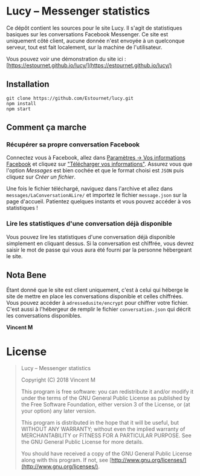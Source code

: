 # Lucy – Messenger statistics

Ce dépôt contient les sources pour le site Lucy. Il s'agit de statistiques basiques sur les conversations Facebook Messenger.
Ce site est uniquement côté client, aucune donnée n'est envoyée à un quelconque serveur, tout est fait localement, sur la machine de l'utilisateur.

Vous pouvez voir une démonstration du site ici : [https://estournet.github.io/lucy/](https://estournet.github.io/lucy/)

## Installation

    git clone https://github.com/Estournet/lucy.git
    npm install
    npm start

## Comment ça marche

### Récupérer sa propre conversation Facebook

Connectez vous à Facebook, allez dans [Paramètres -> Vos informations Facebook](https://www.facebook.com/settings?tab=your_facebook_information)
et cliquez sur ["Télécharger vos informations"](https://www.facebook.com/dyi/?x=AdkyKUsIfjQzOtSt&referrer=yfi_settings).
Assurez vous que l'option *Messages* est bien cochée et que le format choisi est `JSON` puis cliquez sur *Créer un fichier*.

Une fois le fichier téléchargé, naviguez dans l'archive et allez dans `messages/LaConversationALire/` et importez le
fichier `message.json` sur la page d'accueil.
Patientez quelques instants et vous pouvez accéder à vos statistiques !

### Lire les statistiques d'une conversation déjà disponible

Vous pouvez lire les statistiques d'une conversation déjà disponible simplement en cliquant dessus. Si la conversation est chiffrée, 
vous devrez saisir le mot de passe qui vous aura été fourni par la personne hébergeant le site. 

## Nota Bene

Étant donné que le site est client uniquement, c'est à celui qui héberge le site de mettre en place les conversations disponible et celles chiffrées.
Vous pouvez accéder à `adressedusite/encrypt` pour chiffrer votre fichier. C'est aussi à l'hébergeur de remplir le fichier `conversation.json` qui 
décrit les conversations disponibles.

**Vincent M**

# License

>Lucy – Messenger statistics
>
>Copyright (C) 2018  Vincent M
>
>This program is free software: you can redistribute it and/or modify
it under the terms of the GNU General Public License as published by
the Free Software Foundation, either version 3 of the License, or
(at your option) any later version.
>
>This program is distributed in the hope that it will be useful,
but WITHOUT ANY WARRANTY; without even the implied warranty of
MERCHANTABILITY or FITNESS FOR A PARTICULAR PURPOSE.  See the
GNU General Public License for more details.
>
>You should have received a copy of the GNU General Public License
along with this program.  If not, see [http://www.gnu.org/licenses/](http://www.gnu.org/licenses/).